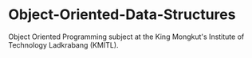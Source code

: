 # Object-Oriented-Data-Structures

Object Oriented Programming subject at the King Mongkut's Institute of Technology Ladkrabang (KMITL).
